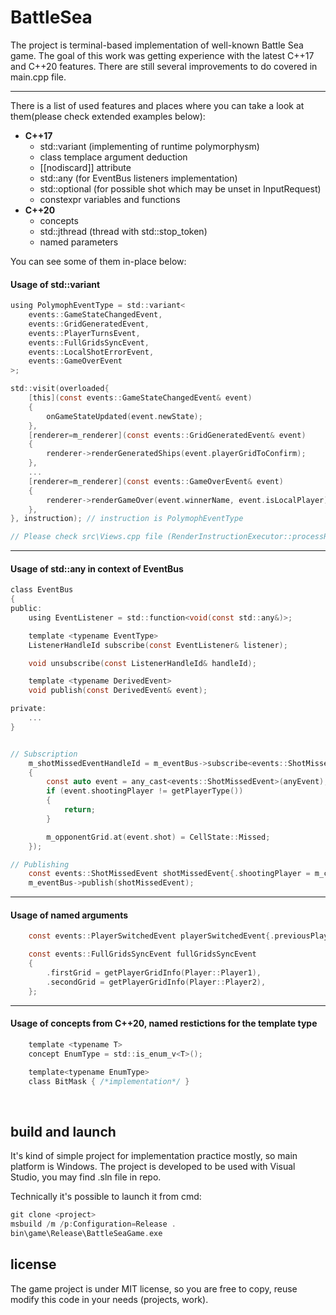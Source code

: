 # BattleSea

The project is terminal-based implementation of well-known Battle Sea game.
The goal of this work was getting experience with the latest C++17 and C++20 features.
There are still several improvements to do covered in main.cpp file.

--------
There is a list of used features and places where you can take a look at them(please check extended examples below):
- **C++17**
    - std::variant (implementing of runtime polymorphysm)
    - class templace argument deduction
    - [[nodiscard]] attribute
    - std::any (for EventBus listeners implementation)
    - std::optional (for possible shot which may be unset in InputRequest)
    - constexpr variables and functions
- **C++20**
    - concepts
    - std::jthread (thread with std::stop_token)
    - named parameters



You can see some of them in-place below:

#### Usage of std::variant
```c
using PolymophEventType = std::variant<
    events::GameStateChangedEvent,
    events::GridGeneratedEvent,
    events::PlayerTurnsEvent,
    events::FullGridsSyncEvent,
    events::LocalShotErrorEvent,
    events::GameOverEvent
>;

std::visit(overloaded{
    [this](const events::GameStateChangedEvent& event)
    {
        onGameStateUpdated(event.newState);
    },
    [renderer=m_renderer](const events::GridGeneratedEvent& event)
    {
        renderer->renderGeneratedShips(event.playerGridToConfirm);
    },
    ...
    [renderer=m_renderer](const events::GameOverEvent& event)
    {
        renderer->renderGameOver(event.winnerName, event.isLocalPlayer);
    },
}, instruction); // instruction is PolymophEventType

// Please check src\Views.cpp file (RenderInstructionExecutor::processRenderInstruction)
```
---
#### Usage of std::any in context of EventBus
```c
class EventBus
{
public:
    using EventListener = std::function<void(const std::any&)>;

    template <typename EventType>
    ListenerHandleId subscribe(const EventListener& listener);

    void unsubscribe(const ListenerHandleId& handleId);

    template <typename DerivedEvent>
    void publish(const DerivedEvent& event);

private:
    ...
}


// Subscription
    m_shotMissedEventHandleId = m_eventBus->subscribe<events::ShotMissedEvent>([this](const std::any& anyEvent)
    {
        const auto event = any_cast<events::ShotMissedEvent>(anyEvent);
        if (event.shootingPlayer != getPlayerType())
        {
            return;
        }

        m_opponentGrid.at(event.shot) = CellState::Missed;
    });

// Publishing
    const events::ShotMissedEvent shotMissedEvent{.shootingPlayer = m_currentPlayer, .shot = cell};
    m_eventBus->publish(shotMissedEvent);
```
---
#### Usage of named arguments
```c
    const events::PlayerSwitchedEvent playerSwitchedEvent{.previousPlayer = prevPlayer, .nextPlayer = m_currentPlayer};

    const events::FullGridsSyncEvent fullGridsSyncEvent
    {
        .firstGrid = getPlayerGridInfo(Player::Player1),
        .secondGrid = getPlayerGridInfo(Player::Player2),
    };
```
---
#### Usage of concepts from C++20, named restictions for the template type
```c
    template <typename T>
    concept EnumType = std::is_enum_v<T>();

    template<typename EnumType>
    class BitMask { /*implementation*/ }
```

<br>

build and launch
----------------------

It's kind of simple project for implementation practice mostly, so main platform is Windows.
The project is developed to be used with Visual Studio, you may find .sln file in repo.


Technically it's possible to launch it from cmd:

```c
git clone <project>
msbuild /m /p:Configuration=Release .
bin\game\Release\BattleSeaGame.exe
```

license
----------------------
The game project is under MIT license, so you are free to copy, reuse modify this code in your needs (projects, work).
